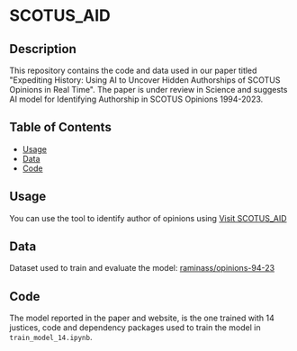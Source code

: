 # SCOTUS_AID

## Description
This repository contains the code and data used in our paper titled "Expediting History: Using AI to Uncover Hidden Authorships of SCOTUS Opinions in Real Time". The paper is under review in Science and suggests AI model for Identifying Authorship in SCOTUS Opinions 1994-2023.

## Table of Contents
- [Usage](#usage)
- [Data](#data)
- [Code](#code)


## Usage
You can use the tool to identify author of opinions using [Visit SCOTUS_AID](https://raminass.github.io/SCOTUS_AI/)

## Data

Dataset used to train and evaluate the model: [raminass/opinions-94-23](https://huggingface.co/datasets/raminass/opinions-94-23)

## Code

The model reported in the paper and website, is the one trained with 14 justices, code and dependency packages used to train the model in `train_model_14.ipynb`.

